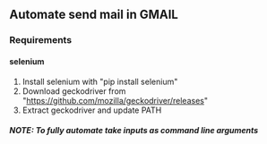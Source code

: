 ## Automate send mail in GMAIL
### Requirements
#### selenium
1. Install selenium with "pip install selenium"
2. Download geckodriver from "https://github.com/mozilla/geckodriver/releases"
3. Extract geckodriver and update PATH

##### NOTE: To fully automate take inputs as command line arguments
